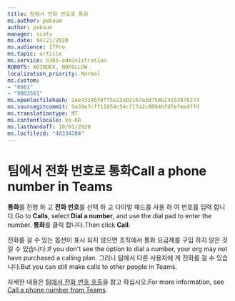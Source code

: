 ```yaml
---
title: 팀에서 전화 번호로 통화
ms.author: pebaum
author: pebaum
manager: scotv
ms.date: 04/21/2020
ms.audience: ITPro
ms.topic: article
ms.service: o365-administration
ROBOTS: NOINDEX, NOFOLLOW
localization_priority: Normal
ms.custom:
- "6661"
- "9003561"
ms.openlocfilehash: 2ee43145f8ff5e23a02167a3d758b24153878374
ms.sourcegitcommit: 9a39e7cff11854c54c717a2c0094bfdfefee4ffd
ms.translationtype: MT
ms.contentlocale: ko-KR
ms.lasthandoff: 10/01/2020
ms.locfileid: "48334204"
---
```

# <a name="call-a-phone-number-in-teams"></a><span data-ttu-id="86b3e-102">팀에서 전화 번호로 통화</span><span class="sxs-lookup"><span data-stu-id="86b3e-102">Call a phone number in Teams</span></span>

<span data-ttu-id="86b3e-103">**통화**를 진행 하 고 **전화 번호**를 선택 하 고 다이얼 패드를 사용 하 여 번호를 입력 합니다.</span><span class="sxs-lookup"><span data-stu-id="86b3e-103">Go to  **Calls**, select  **Dial a number**, and use the dial pad to enter the number.</span></span> <span data-ttu-id="86b3e-104">**통화**를 클릭 합니다.</span><span class="sxs-lookup"><span data-stu-id="86b3e-104">Then click  **Call**.</span></span>

<span data-ttu-id="86b3e-105">전화를 걸 수 있는 옵션이 표시 되지 않으면 조직에서 통화 요금제를 구입 하지 않은 것일 수 있습니다.</span><span class="sxs-lookup"><span data-stu-id="86b3e-105">If you don't see the option to dial a number, your org may not have purchased a calling plan.</span></span> <span data-ttu-id="86b3e-106">그러나 팀에서 다른 사용자에 게 전화를 걸 수 있습니다.</span><span class="sxs-lookup"><span data-stu-id="86b3e-106">But you can still make calls to other people in Teams.</span></span>  

<span data-ttu-id="86b3e-107">자세한 내용은 [팀에서 전화 번호 호출](https://support.microsoft.com/office/20d24ace-2851-4c29-8441-30dd2a5cf078)을 참고 하십시오.</span><span class="sxs-lookup"><span data-stu-id="86b3e-107">For more information, see [Call a phone number from Teams](https://support.microsoft.com/office/20d24ace-2851-4c29-8441-30dd2a5cf078).</span></span>
